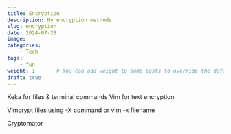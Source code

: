 ```yaml
---
title: Encryption
description: My encryption methods
slug: encryption
date: 2024-07-28
image:
categories:
    - Tech
tags:
    - fun
weight: 1       # You can add weight to some posts to override the default sorting (date descending)
draft: true
---
```



Keka for files & terminal commands
Vim for text encryption

Vimcrypt files using -X command or
vim -x filename



Cryptomator

